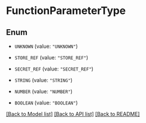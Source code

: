# FunctionParameterType

## Enum


* `UNKNOWN` (value: `"UNKNOWN"`)

* `STORE_REF` (value: `"STORE_REF"`)

* `SECRET_REF` (value: `"SECRET_REF"`)

* `STRING` (value: `"STRING"`)

* `NUMBER` (value: `"NUMBER"`)

* `BOOLEAN` (value: `"BOOLEAN"`)


[[Back to Model list]](../README.md#documentation-for-models) [[Back to API list]](../README.md#documentation-for-api-endpoints) [[Back to README]](../README.md)



